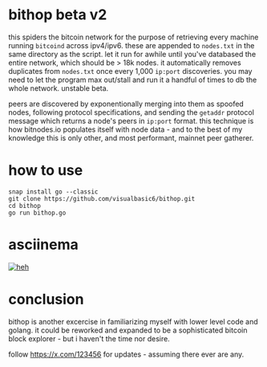 # bithop beta v2

this spiders the bitcoin network for the purpose of retrieving every machine running `bitcoind` across ipv4/ipv6. these are appended to `nodes.txt` in the same directory as the script. let it run for awhile until you've databased the entire network, which should be > 18k nodes. it automatically removes duplicates from `nodes.txt` once every 1,000 `ip:port` discoveries. you may need to let the program max out/stall and run it a handful of times to db the whole network. unstable beta.

peers are discovered by exponentionally merging into them as spoofed nodes, following protocol specifications, and sending the `getaddr` protocol message which returns a node's peers in `ip:port` format. this technique is how bitnodes.io populates itself with node data - and to the best of my knowledge this is only other, and most performant, mainnet peer gatherer.

# how to use
```
snap install go --classic
git clone https://github.com/visualbasic6/bithop.git
cd bithop
go run bithop.go
```

# asciinema
[![heh](https://i.imgur.com/GbhffFl.png)](https://asciinema.org/a/666653)

# conclusion
bithop is another excercise in familiarizing myself with lower level code and golang. it could be reworked and expanded to be a sophisticated bitcoin block explorer - but i haven't the time nor desire.

follow https://x.com/123456 for updates - assuming there ever are any.
